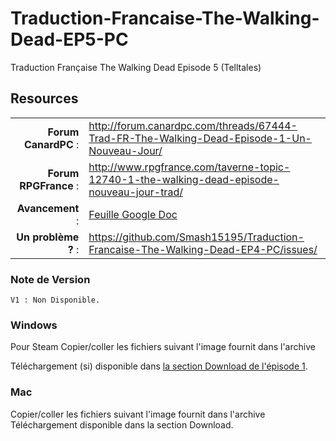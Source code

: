 Traduction-Francaise-The-Walking-Dead-EP5-PC
============================================

Traduction Française The Walking Dead Episode 5 (Telltales)

## Resources

|||
|-----------------------------------:|:--------------------------|
|              **Forum CanardPC** : | http://forum.canardpc.com/threads/67444-Trad-FR-The-Walking-Dead-Episode-1-Un-Nouveau-Jour/ |
|          **Forum RPGFrance** : | http://www.rpgfrance.com/taverne-topic-12740-1-the-walking-dead-episode-nouveau-jour-trad/ |
|                 **Avancement** : | [Feuille Google Doc](https://docs.google.com/spreadsheet/ccc?key=0AjemGcuFfrgIdHVCQjcwajlnU0F0Z3FRZm9aOWZLU0E#gid=3/) |
|        **Un problème ?** : | https://github.com/Smash15195/Traduction-Francaise-The-Walking-Dead-EP4-PC/issues/ |


### Note de Version
```
V1 : Non Disponible.
```

### Windows

Pour Steam
Copier/coller les fichiers suivant l'image fournit dans l'archive

Téléchargement (si) disponible dans [la section Download de l'épisode 1](https://github.com/Smash15195/Traduction-Francaise-The-Walking-Dead-EP1-PC/downloads).

### Mac

Copier/coller les fichiers suivant l'image fournit dans l'archive
Téléchargement disponible dans la section Download.